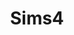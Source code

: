 ---
title: Sims4
crosslinks:
- thesims
- sims_irl
- TheSimsBuilding
- ShitCrusaderKingsSay
- Serendipity
- me_irl
---